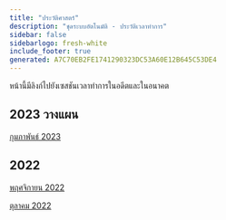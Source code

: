 ```yaml
---
title: "ประวัติศาสตร์"
description: "ชุดระบบอัตโนมัติ - ประวัติเวลาทําการ"
sidebar: false
sidebarlogo: fresh-white
include_footer: true
generated: A7C70EB2FE1741290323DC53A60E12B645C53DE4
---
```


หน้านี้มีลิงก์ไปยังเซสชันเวลาทําการในอดีตและในอนาคต

## 2023 วางแผน

[กุมภาพันธ์ 2023](/th/office-hours/february-2023)

## 2022

[พฤศจิกายน 2022](/th/office-hours/november-2022)

[ตุลาคม 2022](/th/office-hours/october-2022)
